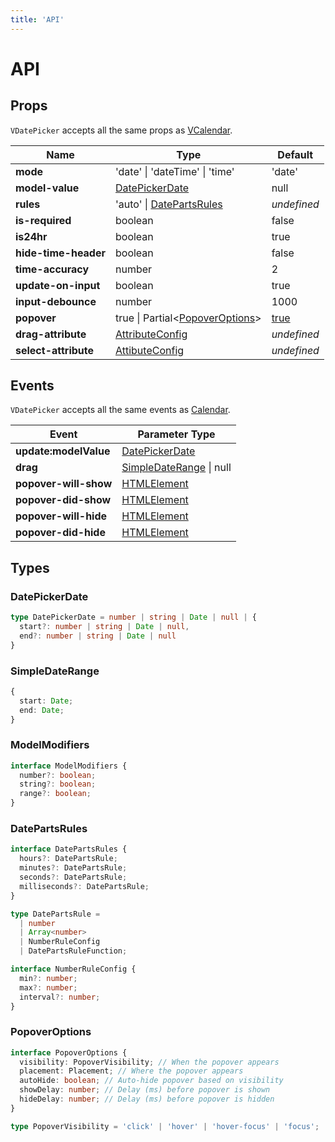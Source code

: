 ```yaml
---
title: 'API'
---
```


# API

## Props

<BaseAlert title="Prop Support">

`VDatePicker` accepts all the same props as [VCalendar](/calendar/api#props).
</BaseAlert>

| Name | Type | Default |
| --- | --- | --- |
| **mode** | 'date' \| 'dateTime' \| 'time' | 'date' |
| **model-value** | [DatePickerDate](#datepickerdate) | null |
| **rules** | 'auto' \| [DatePartsRules](#datepartsrules) | *undefined* |
| **is-required** | boolean | false |
| **is24hr** | boolean | true |
| **hide-time-header** | boolean | false |
| **time-accuracy** | number | 2 |
| **update-on-input** | boolean | true |
| **input-debounce** | number | 1000 |
| **popover** | true \| Partial<[PopoverOptions](#popoveroptions)> | [true](/datepicker/slot-content#default-behavior) |
| **drag-attribute** | [AttributeConfig](/calendar/api#attributeconfig) | *undefined* |
| **select-attribute** | [AttibuteConfig](/calendar/api#attributeconfig) | *undefined* |

## Events

<BaseAlert title="Event Support">

`VDatePicker` accepts all the same events as [Calendar](/calendar/api#events).
</BaseAlert>

| Event | Parameter Type |
| --- | --- |
| **update:modelValue** | [DatePickerDate](#datepickerdate) |
| **drag** | [SimpleDateRange](#simpledaterange) \| null |
| **popover-will-show** | [HTMLElement](https://developer.mozilla.org/en-US/docs/Web/API/HTMLElement) |
| **popover-did-show** | [HTMLElement](https://developer.mozilla.org/en-US/docs/Web/API/HTMLElement) |
| **popover-will-hide** | [HTMLElement](https://developer.mozilla.org/en-US/docs/Web/API/HTMLElement) |
| **popover-did-hide** | [HTMLElement](https://developer.mozilla.org/en-US/docs/Web/API/HTMLElement) |

## Types

### DatePickerDate

```ts
type DatePickerDate = number | string | Date | null | {
  start?: number | string | Date | null,
  end?: number | string | Date | null
}
```

### SimpleDateRange

```ts
{
  start: Date;
  end: Date;
}
```
 
### ModelModifiers

```ts
interface ModelModifiers {
  number?: boolean;
  string?: boolean;
  range?: boolean;
}
```

### DatePartsRules

```ts
interface DatePartsRules {
  hours?: DatePartsRule;
  minutes?: DatePartsRule;
  seconds?: DatePartsRule;
  milliseconds?: DatePartsRule;
}

type DatePartsRule =
  | number
  | Array<number>
  | NumberRuleConfig
  | DatePartsRuleFunction;

interface NumberRuleConfig {
  min?: number;
  max?: number;
  interval?: number;
}
```

### PopoverOptions

```ts
interface PopoverOptions {
  visibility: PopoverVisibility; // When the popover appears
  placement: Placement; // Where the popover appears
  autoHide: boolean; // Auto-hide popover based on visibility
  showDelay: number; // Delay (ms) before popover is shown
  hideDelay: number; // Delay (ms) before popover is hidden
}

type PopoverVisibility = 'click' | 'hover' | 'hover-focus' | 'focus';
```